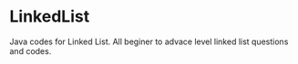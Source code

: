 # LinkedList
Java codes for Linked List. All beginer to advace level linked list questions and codes.
